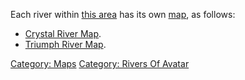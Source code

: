 Each river within [this area](:Category:_Rivers_Of_Avatar.md "wikilink")
has its own [map](:Category:_Maps.md "wikilink"), as follows:

-   [Crystal River Map](Crystal_River_Map "wikilink").  
-   [Triumph River Map](Triumph_River_Map "wikilink").  

[Category: Maps](Category:_Maps "wikilink") [Category: Rivers Of
Avatar](Category:_Rivers_Of_Avatar "wikilink")
